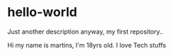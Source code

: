 # hello-world
Just another description anyway, my first repository..

Hi my name is martins, I'm 18yrs old. I love Tech stuffs
